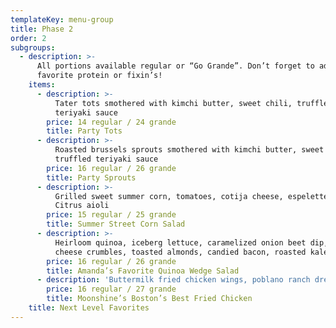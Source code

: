 ```yaml
---
templateKey: menu-group
title: Phase 2
order: 2
subgroups:
  - description: >-
      All portions available regular or “Go Grande”. Don’t forget to add your
      favorite protein or fixin’s!
    items:
      - description: >-
          Tater tots smothered with kimchi butter, sweet chili, truffled
          teriyaki sauce
        price: 14 regular / 24 grande
        title: Party Tots
      - description: >-
          Roasted brussels sprouts smothered with kimchi butter, sweet chili,
          truffled teriyaki sauce
        price: 16 regular / 26 grande
        title: Party Sprouts
      - description: >-
          Grilled sweet summer corn, tomatoes, cotija cheese, espelette pepper,
          Citrus aioli
        price: 15 regular / 25 grande
        title: Summer Street Corn Salad
      - description: >-
          Heirloom quinoa, iceberg lettuce, caramelized onion beet dip, blue
          cheese crumbles, toasted almonds, candied bacon, roasted kale
        price: 16 regular / 26 grande
        title: Amanda’s Favorite Quinoa Wedge Salad
      - description: 'Buttermilk fried chicken wings, poblano ranch dressing '
        price: 16 regular / 27 grande
        title: Moonshine’s Boston’s Best Fried Chicken
    title: Next Level Favorites
---
```


